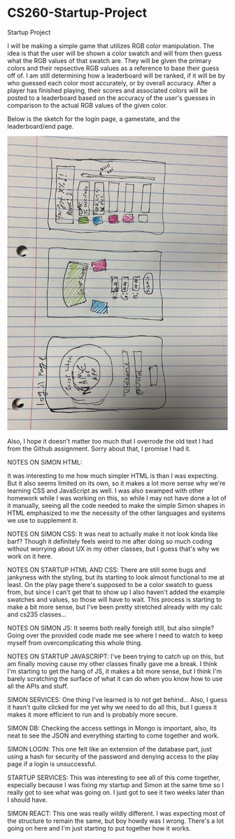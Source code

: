 # CS260-Startup-Project
Startup Project

I will be making a simple game that utilizes RGB color manipulation. The idea is that the user will be shown a color swatch and will from then guess what the RGB values of that swatch are. They will be given the primary colors and their repsective RGB values as a reference to base their guess off of. I am still determining how a leaderboard will be ranked, if it will be by who guessed each color most accurately, or by overall accuracy. After a player has finished playing, their scores and associated colors will be posted to a leaderboard based on the accuracy of the user's guesses in comparison to the actual RGB values of the given color.

Below is the sketch for the login page, a gamestate, and the leaderboard/end page.

![This is an image](/IMG_1031.jpg)

Also, I hope it doesn't matter too much that I overrode the old text I had from the Github assignment. Sorry about that, I promise I had it.

NOTES ON SIMON HTML:

It was interesting to me how much simpler HTML is than I was expecting. But it also seems limited on its own, so it makes a lot more sense why we're learning CSS and JavaScript as well. I was also swamped with other homework while I was working on this, so while I may not have done a lot of it manually, seeing all the code needed to make the simple Simon shapes in HTML emphasized to me the necessity of the other languages and systems we use to supplement it.

NOTES ON SIMON CSS: 
It was neat to actually make it not look kinda like barf? Though it definitely feels weird to me after doing so much coding without worrying about UX in my other classes, but I guess that's why we work on it here.


NOTES ON STARTUP HTML AND CSS:
There are still some bugs and jankyness with the styling, but its starting to look almost functional to me at least. On the play page there's supposed to be a color swatch to guess from, but since I can't get that to show up I also haven't added the example swatches and values, so those will have to wait. This process is starting to make a bit more sense, but I've been pretty stretched already with my calc and cs235 classes...

NOTES ON SIMON JS:
It seems both really foreigh still, but also simple? Going over the provided code made me see where I need to watch to keep myself from overcomplicating this whole thing.

NOTES ON STARTUP JAVASCRIPT: 
I've been trying to catch up on this, but am finally moving cause my other classes finally gave me a break. I think I'm starting to get the hang of JS, it makes a bit more sense, but I think I'm barely scratching the surface of what it can do when you know how to use all the APIs and stuff.

SIMON SERVICES: 
One thing I've learned is to not get behind... Also, I guess it hasn't quite clicked for me yet why we need to do all this, but I guess it makes it more efficient to run and is probably more secure.

SIMON DB: 
Checking the access settings in Mongo is important, also, its neat to see the JSON and everything starting to come together and work.

SIMON LOGIN: 
This one felt like an extension of the database part, just using a hash for security of the password and denying access to the play page if a login is unsuccessful.

STARTUP SERVICES:
This was interesting to see all of this come together, especially because I was fixing my startup and Simon at the same time so I really got to see what was going on. I just got to see it two weeks later than I should have.

SIMON REACT:
This one was really wildly different. I was expecting most of the structure to remain the same, but boy howdy was I wrong. There's a lot going on here and I'm just starting to put together how it works.
